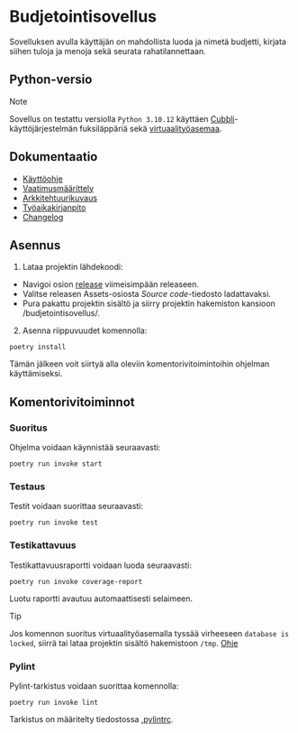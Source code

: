 # Budjetointisovellus
Sovelluksen avulla käyttäjän on mahdollista luoda ja nimetä budjetti, kirjata siihen tuloja ja menoja sekä seurata rahatilannettaan. 

## Python-versio
> [!NOTE]
> Sovellus on testattu versiolla `Python 3.10.12` käyttäen [Cubbli](https://helpdesk.it.helsinki.fi/ohjeet/muut-ohjeet/cubbli-helsingin-yliopistossa)-käyttöjärjestelmän fuksiläppäriä sekä [virtuaalityöasemaa](https://vdi.helsinki.fi/). 

## Dokumentaatio
- [Käyttöohje](budjetointisovellus/dokumentaatio/kayttoohje.md)
- [Vaatimusmäärittely](budjetointisovellus/dokumentaatio/vaatimusmaarittely.md)
- [Arkkitehtuurikuvaus](budjetointisovellus/dokumentaatio/arkkitehtuuri.md)
- [Työaikakirjanpito](budjetointisovellus/dokumentaatio/tuntikirjanpito.md)
- [Changelog](budjetointisovellus/dokumentaatio/changelog.md)

## Asennus

1. Lataa projektin lähdekoodi:
- Navigoi osion [release](https://github.com/kuosaton/ot-harjoitustyo/releases) viimeisimpään releaseen.
- Valitse releasen Assets-osiosta *Source code*-tiedosto ladattavaksi.
- Pura pakattu projektin sisältö ja siirry projektin hakemiston kansioon /budjetointisovellus/.
      
2. Asenna riippuvuudet komennolla:

```
poetry install
```

Tämän jälkeen voit siirtyä alla oleviin komentorivitoimintoihin ohjelman käyttämiseksi.

## Komentorivitoiminnot

### Suoritus
Ohjelma voidaan käynnistää seuraavasti:
```
poetry run invoke start
```
### Testaus
Testit voidaan suorittaa seuraavasti:
```
poetry run invoke test
```
### Testikattavuus
Testikattavuusraportti voidaan luoda seuraavasti:
```
poetry run invoke coverage-report
```
Luotu raportti avautuu automaattisesti selaimeen. 

> [!TIP]
> Jos komennon suoritus virtuaalityöasemalla tyssää virheeseen `database is locked`, siirrä tai lataa projektin sisältö hakemistoon `/tmp`. [Ohje](https://ohjelmistotekniikka-hy.github.io/python/toteutus#sqlite-tietokanta-lukkiutuminen-virtuaality%C3%B6asemalla)

### Pylint
Pylint-tarkistus voidaan suorittaa komennolla:
```
poetry run invoke lint
```
Tarkistus on määritelty tiedostossa [.pylintrc](budjetointisovellus/.pylintrc).
